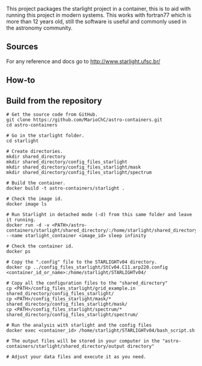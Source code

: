 This project packages the starlight project in a container,
this is to aid with running this project in modern
systems. This works with fortran77 which is more than 12 years
old, still the software is useful and commonly used in the astronomy
community.

## Sources

For any reference and docs go to http://www.starlight.ufsc.br/

## How-to

## Build from the repository
```
# Get the source code from GitHub.
git clone https://github.com/MarioChC/astro-containers.git
cd astro-containers

# Go in the starlight folder.
cd starlight

# Create directories.
mkdir shared_directory
mkdir shared_directory/config_files_starlight
mkdir shared_directory/config_files_starlight/mask
mkdir shared_directory/config_files_starlight/spectrum

# Build the container.
docker build -t astro-containers/starlight .

# Check the image id. 
docker image ls

# Run Starlight in detached mode (-d) from this same folder and leave it running.
docker run -d -v <PATH>/astro-containers/starlight/shared_directory/:/home/starlight/shared_directory/ --name starlight_container <image_id> sleep infinity

# Check the container id.
docker ps

# Copy the ".config" file to the STARLIGHTv04 directory.
docker cp ../config_files_starlight/StCv04.C11.arp220.config <container_id_or_name>:/home/starlight/STARLIGHTv04/

# Copy all the configuration files to the "shared_directory"
cp <PATH>/config_files_starlight/grid_example.in shared_directory/config_files_starlight/
cp <PATH>/config_files_starlight/mask/* shared_directory/config_files_starlight/mask/
cp <PATH>/config_files_starlight/spectrum/* shared_directory/config_files_starlight/spectrum/

# Run the analysis with starlight and the config files
docker exec <container_id> /home/starlight/STARLIGHTv04/bash_script.sh

# The output files will be stored in your computer in the "astro-containers/starlight/shared_directory/output directory"

# Adjust your data files and execute it as you need.
```
